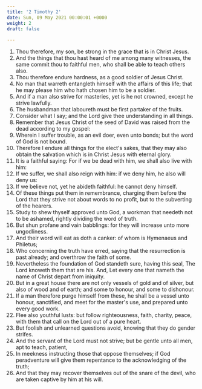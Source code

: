 ```yaml
---
title: '2 Timothy 2'
date: Sun, 09 May 2021 00:00:01 +0000
weight: 2
draft: false
  
---
```


1. Thou therefore, my son, be strong in the grace that is in Christ Jesus.
2. And the things that thou hast heard of me among many witnesses, the same commit thou to faithful men, who shall be able to teach others also.
3. Thou therefore endure hardness, as a good soldier of Jesus Christ.
4. No man that warreth entangleth himself with the affairs of this life; that he may please him who hath chosen him to be a soldier.
5. And if a man also strive for masteries, yet is he not crowned, except he strive lawfully.
6. The husbandman that laboureth must be first partaker of the fruits.
7. Consider what I say; and the Lord give thee understanding in all things.
8. Remember that Jesus Christ of the seed of David was raised from the dead according to my gospel:
9. Wherein I suffer trouble, as an evil doer, even unto bonds; but the word of God is not bound.
10. Therefore I endure all things for the elect's sakes, that they may also obtain the salvation which is in Christ Jesus with eternal glory.
11. It is a faithful saying: For if we be dead with him, we shall also live with him:
12. If we suffer, we shall also reign with him: if we deny him, he also will deny us:
13. If we believe not, yet he abideth faithful: he cannot deny himself.
14. Of these things put them in remembrance, charging them before the Lord that they strive not about words to no profit, but to the subverting of the hearers.
15. Study to shew thyself approved unto God, a workman that needeth not to be ashamed, rightly dividing the word of truth.
16. But shun profane and vain babblings: for they will increase unto more ungodliness.
17. And their word will eat as doth a canker: of whom is Hymenaeus and Philetus;
18. Who concerning the truth have erred, saying that the resurrection is past already; and overthrow the faith of some.
19. Nevertheless the foundation of God standeth sure, having this seal, The Lord knoweth them that are his. And, Let every one that nameth the name of Christ depart from iniquity.
20. But in a great house there are not only vessels of gold and of silver, but also of wood and of earth; and some to honour, and some to dishonour.
21. If a man therefore purge himself from these, he shall be a vessel unto honour, sanctified, and meet for the master's use, and prepared unto every good work.
22. Flee also youthful lusts: but follow righteousness, faith, charity, peace, with them that call on the Lord out of a pure heart.
23. But foolish and unlearned questions avoid, knowing that they do gender strifes.
24. And the servant of the Lord must not strive; but be gentle unto all men, apt to teach, patient,
25. In meekness instructing those that oppose themselves; if God peradventure will give them repentance to the acknowledging of the truth;
26. And that they may recover themselves out of the snare of the devil, who are taken captive by him at his will.
